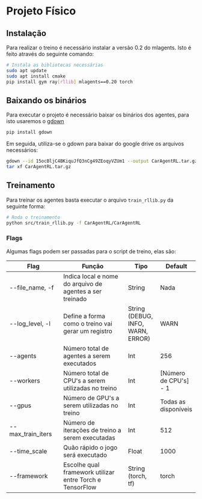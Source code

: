 # Projeto Físico

## Instalação
Para realizar o treino é necessário instalar a versão 0.2 do mlagents. Isto é feito através do seguinte comando:

```bash
# Instala as bibliotecas necessárias
sudo apt update
sudo apt install cmake
pip install gym ray[rllib] mlagents==0.20 torch
```
## Baixando os binários

Para executar o projeto é necessário baixar os binários dos agentes, para isto usaremos o [gdown](https://pypi.org/project/gdown/)

```bash
pip install gdown
```
Em seguida, utiliza-se o gdown para baixar do google drive os arquivos necessários:
```bash
gdown --id 15ocBljC4BKiquJfQ3nCg49ZEoqyVZUm1 --output CarAgentRL.tar.gz
tar xf CarAgentRL.tar.gz
```

## Treinamento
Para treinar os agentes basta executar o arquivo ```train_rllib.py``` da seguinte forma:

```bash
# Roda o treinamento
python src/train_rllib.py -f CarAgentRL/CarAgentRL
```
### Flags
Algumas flags podem ser passadas para o script de treino, elas são:

| &nbsp;&nbsp;&nbsp;&nbsp;&nbsp;&nbsp;&nbsp;&nbsp;&nbsp;&nbsp;&nbsp;Flag&nbsp;&nbsp;&nbsp;&nbsp;&nbsp;&nbsp;&nbsp;&nbsp;&nbsp;&nbsp;&nbsp; | &nbsp;&nbsp;&nbsp;&nbsp;&nbsp;&nbsp;&nbsp;&nbsp;&nbsp;&nbsp;&nbsp;Função&nbsp;&nbsp;&nbsp;&nbsp;&nbsp;&nbsp;&nbsp;&nbsp;&nbsp;&nbsp;&nbsp; | Tipo |     Default     |
|-----------------|--------------------------------------------------------|---------------------------------|---------------------|
|--file_name, -f  |Indica local e nome do arquivo de agentes a ser treinado|String                           |Nada                 |
|--log_level, -l  |Define a forma como o treino vai gerar um registro      |String (DEBUG, INFO, WARN, ERROR)|WARN                 |
|--agents         |Número total de agentes a serem executados              |Int                              |256                  |
|--workers        |Número total de CPU's a serem utilizadas no treino      |Int                              |[Número de CPU's] - 1|
|--gpus           |Número de GPU's a serem utilizadas no treino            |Int                              |Todas as disponíveis |
|--max_train_iters|Número de iterações de treino a serem executadas        |Int                              |512                  |
|--time_scale     |Quão rápido o jogo será executado                       |Float                            |1000                 |
|--framework      |Escolhe qual framework utilizar entre Torch e TensorFlow|String (torch, tf)               |torch                |